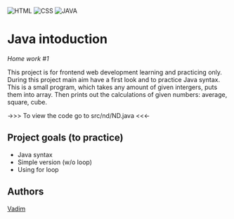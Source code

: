 ![HTML](https://img.shields.io/badge/code-HTML-brightgreen)
![CSS](https://img.shields.io/badge/code-CSS-green)
![JAVA](https://img.shields.io/badge/code-JAVA-red)

# Java intoduction
_Home work #1_

This project is for frontend web development learning and practicing only. 
During this project main aim have a first look and to practice Java syntax.
This is a small program, which takes any amount of given intergers, puts them into array.
Then prints out the calculations of given numbers: average, square, cube.


->>>  To view the code go to src/nd/ND.java <<<-


## Project goals (to practice)

-   Java syntax
-   Simple version (w/o loop)
-   Using for loop

## Authors

[Vadim](https://github.com/vadimmozeiko)
